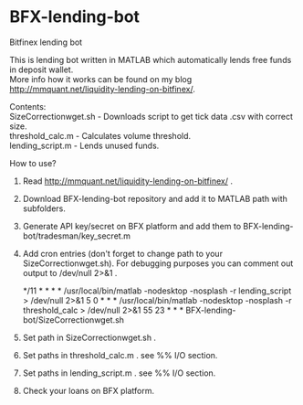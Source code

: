 # BFX-lending-bot
Bitfinex lending bot

This is lending bot written in MATLAB which automatically lends free funds in deposit wallet.  
More info how it works can be found on my blog http://mmquant.net/liquidity-lending-on-bitfinex/.  

Contents:  
SizeCorrectionwget.sh - Downloads script to get tick data .csv with correct size.  
threshold_calc.m - Calculates volume threshold.  
lending_script.m - Lends unused funds.

How to use?
1. Read http://mmquant.net/liquidity-lending-on-bitfinex/ .
2. Download BFX-lending-bot repository and add it to MATLAB path with subfolders.
3. Generate API key/secret on BFX platform and add them to BFX-lending-bot/tradesman/key_secret.m
4. Add cron entries (don't forget to change path to your SizeCorrectionwget.sh). For debugging purposes you can
   comment out output to /dev/null 2>&1 .

    */11    *       *       *       *       /usr/local/bin/matlab -nodesktop -nosplash -r lending_script > /dev/null 2>&1
    5       0       *       *       *       /usr/local/bin/matlab -nodesktop -nosplash -r threshold_calc > /dev/null 2>&1 
    55      23      *       *       *       BFX-lending-bot/SizeCorrectionwget.sh

5. Set path in SizeCorrectionwget.sh .
6. Set paths in threshold_calc.m . see %% I/O section.
7. Set paths in lending_script.m . see %% I/O section.
8. Check your loans on BFX platform.
